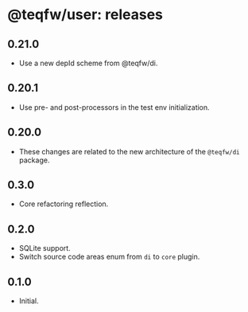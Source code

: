 # @teqfw/user: releases

## 0.21.0

* Use a new depId scheme from @teqfw/di.

## 0.20.1

* Use pre- and post-processors in the test env initialization.

## 0.20.0

* These changes are related to the new architecture of the `@teqfw/di` package.

## 0.3.0

* Core refactoring reflection.

## 0.2.0

* SQLite support.
* Switch source code areas enum from `di` to `core` plugin.

## 0.1.0

* Initial.
